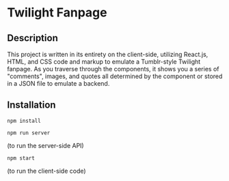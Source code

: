 # Twilight Fanpage

## Description

This project is written in its entirety on the client-side, utilizing React.js, HTML, and CSS code and markup to emulate a Tumblr-style Twilight fanpage. As you traverse through the components, it shows you a series of "comments", images, and quotes all determined by the component or stored in a JSON file to emulate a backend.

## Installation

```
npm install
```

```
npm run server
```
(to run the server-side API)

```
npm start
```
(to run the client-side code)